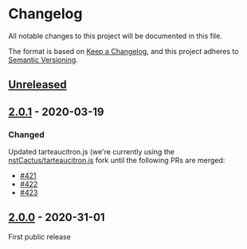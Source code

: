 # Changelog
All notable changes to this project will be documented in this file.

The format is based on [Keep a Changelog](https://keepachangelog.com/en/1.0.0/),
and this project adheres to [Semantic Versioning](https://semver.org/spec/v2.0.0.html).

## [Unreleased]

## [2.0.1] - 2020-03-19
### Changed
Updated tarteaucitron.js (we're currently using the
[nstCactus/tarteaucitron.js] fork until the following PRs are merged:
  - [#421](https://github.com/AmauriC/tarteaucitron.js/pull/421)
  - [#422](https://github.com/AmauriC/tarteaucitron.js/pull/422)
  - [#423](https://github.com/AmauriC/tarteaucitron.js/pull/423)


## [2.0.0] - 2020-31-01
First public release

[Unreleased]: https://github.com/la-haute-societe/craft-tarteaucitron/compare/2.0.1...HEAD
[2.0.1]: https://github.com/la-haute-societe/craft-tarteaucitron/compare/2.0.0...2.0.1
[2.0.0]: https://github.com/la-haute-societe/craft-tarteaucitron/releases/tag/2.0.0
[nstCactus/tarteaucitron.js]: https://github.com/nstCactus/tarteaucitron.js
